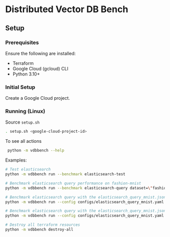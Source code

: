 # Distributed Vector DB Bench

## Setup

### Prerequisites
Ensure the following are installed:
- Terraform
- Google Cloud (gcloud) CLI
- Python 3.10+

### Initial Setup
Create a Google Cloud project.

### Running (Linux)
Source `setup.sh`
```bash
. setup.sh <google-cloud-project-id>
```
To see all actions
```bash
 python -m vdbbench --help
```

Examples:
```bash
# Test elasticsearch
python -m vdbbench run --benchmark elasticsearch-test
```
```bash
# Benchmark elasticsearch query performance on fashion-mnist
python -m vdbbench run --benchmark elasticsearch-query dataset=\"fashion-mnist\"
```
```bash
# Benchmark elasticsearch query with the elasticsearch_query_mnist.json config
python -m vdbbench run --config configs/elasticsearch_query_mnist.yaml
```
```bash
# Benchmark elasticsearch query with the elasticsearch_query_mnist.json config, overriding data.dataset
python -m vdbbench run --config configs/elasticsearch_query_mnist.yaml data.dataset=\"glove-25d\"
```
```bash
# Destroy all terraform resources
python -m vdbbench destroy-all
```
